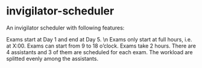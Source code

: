 # invigilator-scheduler
An invigilator scheduler with following features:

Exams start at Day 1 and end at Day 5. \n
Exams only start at full hours, i.e. at X:00.
Exams can start from 9 to 18 o’clock.
Exams take 2 hours.
There are 4 assistants and 3 of them are scheduled for each exam.
The workload are splitted evenly among the assistants.
